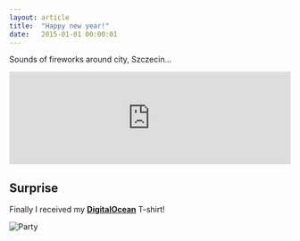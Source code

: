 ```yaml
---
layout: article
title:  "Happy new year!"
date:   2015-01-01 00:00:01
---
```


Sounds of fireworks around city, Szczecin...

<iframe width="100%" height="166" scrolling="no" frameborder="no" src="https://w.soundcloud.com/player/?url=https%3A//api.soundcloud.com/tracks/183947218%3Fsecret_token%3Ds-1VEW0&amp;color=ff5500&amp;auto_play=false&amp;hide_related=false&amp;show_comments=true&amp;show_user=true&amp;show_reposts=false"></iframe>

## Surprise

Finally I received my [__DigitalOcean__](https://www.digitalocean.com/) T-shirt!

![Party](https://lh3.googleusercontent.com/_HL8BGJIqkH3Zz480L9qs7EBr17zKWS1Wuy8HxDtyGq6MLpA5laM0hr4xp_n6S8rdlvdrsq8naY2FUXIhk9MRm1-Wa87v5oTwETbXQXLc5L2vqBQenCf6CC3xt_focIGU5zyCm_Uq75nSMnbdi2jdoqiXUuBIMajrzNcmxx3sNZTi7TEnM7IjJQOqD84tsiRA8U3iPbgSPTLDtFa50GEgFXhXhnamqrtkjmSlWrfFYW305liRq2MTrQhfvvejjjeHOgsaYHS_tJN7FnYMxWXs7clSZtNk1bDPCOwtTO7PV6T90JrKvoOyYoaG_kgJLEpmWqj6Vc6LVobe6rARqHWxx1NI-4LFNUDb8CTjUu2KDl3PFrALU2pjxWk9EuqsszId6QJ8KVSHLKOf797-plSueE5PhQZj5VSRaV8DRbVF4Ipz7kBTVjq1dMqtGMgY91_BlAzdPzXDC9Sk2dqcUbAW7WJqDP6NCKRNzmVWBzeij6fvnbXAVuSpN3c0eY3fNFlfxlU1k0z44e5CTi9IS0cs71oToQL_GWnbNFfB-gSlOGapr64Wq2CZyOaco-Uu2-oy9WuEqvnBGIDHIcPaGQ7zBEqh01oI-w=w1884-h1412-no)
